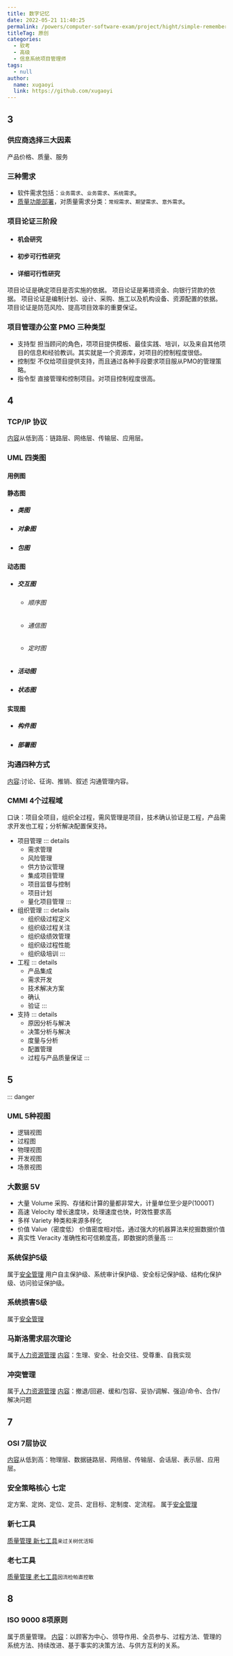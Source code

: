 ```yaml
---
title: 数字记忆
date: 2022-05-21 11:40:25
permalink: /powers/computer-software-exam/project/hight/simple-remember/
titleTag: 原创
categories: 
  - 软考
  - 高级
  - 信息系统项目管理师
tags: 
  - null
author: 
  name: xugaoyi
  link: https://github.com/xugaoyi
---
```

## 3
### 供应商选择三大因素
产品价格、质量、服务
### 三种需求
- 软件需求包括：`业务需求`、`业务需求`、`系统需求`。
- [质量功能部署](../02.项目管理/02.范围管理.md#质量功能部署-quality-function-deployment-qfd)，对质量需求分类：`常规需求`、`期望需求`、`意外需求`。

### 项目论证三阶段
- #### 机会研究
- #### 初步可行性研究
- #### 详细可行性研究

项目论证是确定项目是否实施的依据。
项目论证是筹措资金、向银行贷款的依据。
项目论证是编制计划、设计、采购、施工以及机构设备、资源配置的依据。
项目论证是防范风险、提高项目效率的重要保证。

### 项目管理办公室 PMO 三种类型
- 支持型
  担当顾问的角色，项项目提供模板、最佳实践、培训，以及来自其他项目的信息和经验教训。其实就是一个资源库，对项目的控制程度很低。
- 控制型
  不仅给项目提供支持，而且通过各种手段要求项目服从PMO的管理策略。
- 指令型
  直接管理和控制项目。对项目控制程度很高。
## 4
### TCP/IP 协议
[内容](10.网络知识.md#tcpip-协议)从低到高：链路层、网络层、传输层、应用层。
### UML 四类图
#### 用例图

#### 静态图
- ##### 类图
- ##### 对象图
- ##### 包图
#### 动态图
- ##### 交互图
  - ###### 顺序图
  - ###### 通信图
  - ###### 定时图
- ##### 活动图
- ##### 状态图
#### 实现图
- ##### 构件图
- ##### 部署图

### 沟通四种方式
[内容](../02.项目管理/07.沟通管理.md#沟通四种方式):讨论、征询、推销、叙述
沟通管理内容。
### CMMI 4个过程域
口诀：项目全项目，组织全过程，需风管理是项目，技术确认验证是工程，产品需求开发也工程；分析解决配置保支持。
- 项目管理
  ::: details
  - 需求管理
  - 风险管理
  - 供方协议管理
  - 集成项目管理
  - 项目监督与控制
  - 项目计划
  - 量化项目管理
  :::
- 组织管理
  ::: details
  - 组织级过程定义
  - 组织级过程关注
  - 组织级绩效管理
  - 组织级过程性能
  - 组织级培训
  :::
- 工程
  ::: details
  - 产品集成
  - 需求开发
  - 技术解决方案
  - 确认
  - 验证
  :::
- 支持
  ::: details
  - 原因分析与解决
  - 决策分析与解决
  - 度量与分析
  - 配置管理
  - 过程与产品质量保证
  :::

## 5
::: danger
### UML 5种视图
- 逻辑视图
- 过程图
- 物理视图
- 开发视图
- 场景视图
### 大数据 5V
- 大量 Volume
  采购、存储和计算的量都非常大，计量单位至少是P(1000T)
- 高速 Velocity
  增长速度块，处理速度也快，时效性要求高
- 多样 Variety
  种类和来源多样化
- 价值 Value（密度低）
  价值密度相对低，通过强大的机器算法来挖掘数据价值
- 真实性 Veracity
  准确性和可信赖度高，即数据的质量高
:::
### 系统保护5级
属于[安全管理](02.安全管理.md#系统保护五级)
用户自主保护级、系统审计保护级、安全标记保护级、结构化保护级、访问验证保护级。

### 系统损害5级
属于[安全管理](02.安全管理.md#系统损害五级)
### 马斯洛需求层次理论
属于[人力资源管理](../02.项目管理/06.人力资源管理.md)
[内容](../02.项目管理/06.人力资源管理.md#马斯洛需求层次理论)：生理、安全、社会交往、受尊重、自我实现
### 冲突管理
属于[人力资源管理](../02.项目管理/06.人力资源管理.md)
[内容](../02.项目管理/06.人力资源管理.md#冲突管理)：撤退/回避、缓和/包容、妥协/调解、强迫/命令、合作/解决问题
## 7
### OSI 7层协议
[内容](10.网络知识.md#osi七层模型)从低到高：物理层、数据链路层、网络层、传输层、会话层、表示层、应用层。

### 安全策略核心 七定
定方案、定岗、定位、定员、定目标、定制度、定流程。
属于[安全管理](02.安全管理.md)
### 新七工具
[质量管理 新七工具](../02.项目管理/05.质量管理.md#新七工具)`亲过关树优活矩`
### 老七工具
[质量管理 老七工具](../02.项目管理/05.质量管理.md#老七工具)`因流检帕直控散`

## 8
### ISO 9000 8项原则
属于质量管理。
[内容](../02.项目管理/05.质量管理.md#iso-9000-质量管理的8项原则)：以顾客为中心、领导作用、全员参与、过程方法、管理的系统方法、持续改进、基于事实的决策方法、与供方互利的关系。